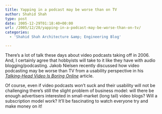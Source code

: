 ```yaml
---
title: Yapping in a podcast may be worse than on TV
author: Shahid Shah
type: post
date: 2005-12-29T01:18:40+00:00
url: /2005/12/28/yapping-in-a-podcast-may-be-worse-than-on-tv/
categories:
  - 'Shahid Shah Architecture &amp; Engineering Blog'

---
```

There&#8217;s a lot of talk these days about video podcasts taking off in 2006. And, I certainly agree that hobbyists will take to it like they have with audio blogging/podcasting. Jakob Nielsen recently discussed how video podcasting may be worse than TV from a usability perspective in his _[Talking-Head Video Is Boring Online][1]_ article.

Of course, even if video podcasts won&#8217;t suck and their usability will not be challenging there&#8217;s still the slight problem of business model: will there be enough advertisers interested in small-market (long tail) video blogs? Will a subscription model work? It&#8217;ll be fascinating to watch everyone try and make money on it!

 [1]: http://www.useit.com/alertbox/video.html